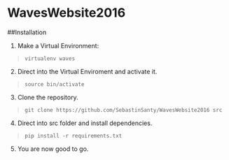 # WavesWebsite2016
##Installation

1. Make a Virtual Environment: 
>`virtualenv waves`

2. Direct into the Virtual Enviroment and activate it.
>`source bin/activate`

3. Clone the repository.
>`git clone https://github.com/SebastinSanty/WavesWebsite2016 src`

4. Direct into src folder and install dependencies.
>`pip install -r requirements.txt`

5. You are now good to go.

